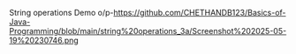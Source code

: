 String operations Demo o/p-https://github.com/CHETHANDB123/Basics-of-Java-Programming/blob/main/string%20operations_3a/Screenshot%202025-05-19%20230746.png
